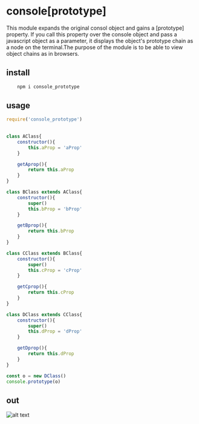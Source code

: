 # console[prototype]
This module expands the original consol object and gains a [prototype] property. If you call this property over the console object and pass a javascript object as a parameter, it displays the object's prototype chain as a node on the terminal.The purpose of the module is to be able to view object chains as in browsers.

## install
```javascript
    npm i console_prototype
```

## usage 
```javascript
require('console_prototype')
    
    
class AClass{
    constructor(){
        this.aProp = 'aProp'
    }

    getAprop(){
        return this.aProp
    }
}

class BClass extends AClass{
    constructor(){
        super()
        this.bProp = 'bProp'
    }

    getBprop(){
        return this.bProp
    }
}

class CClass extends BClass{
    constructor(){
        super()
        this.cProp = 'cProp'
    }

    getCprop(){
        return this.cProp
    }
}

class DClass extends CClass{
    constructor(){
        super()
        this.dProp = 'dProp'
    }

    getDprop(){
        return this.dProp
    }
}

const o = new DClass()
console.prototype(o)

```
## out
![alt text](https://i.hizliresim.com/wIMWA2.png)


